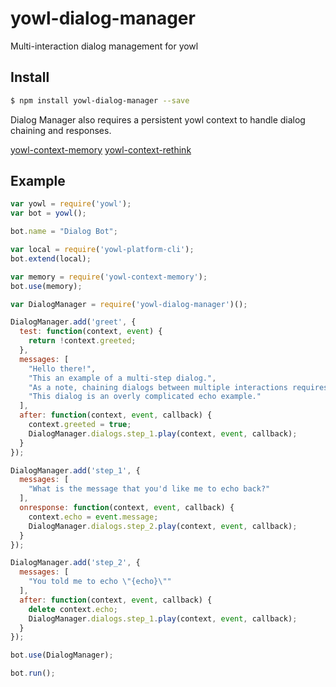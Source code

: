 # yowl-dialog-manager

Multi-interaction dialog management for yowl

## Install

```bash
$ npm install yowl-dialog-manager --save
```

Dialog Manager also requires a persistent yowl context to handle dialog chaining and responses.

[yowl-context-memory](https://github.com/brianbrunner/yowl-context-memory)
[yowl-context-rethink](https://github.com/brianbrunner/yowl-context-rethink)

## Example

```js
var yowl = require('yowl');
var bot = yowl();

bot.name = "Dialog Bot";

var local = require('yowl-platform-cli');
bot.extend(local);

var memory = require('yowl-context-memory');
bot.use(memory);

var DialogManager = require('yowl-dialog-manager')();

DialogManager.add('greet', {
  test: function(context, event) {
    return !context.greeted;
  },
  messages: [
    "Hello there!",
    "This an example of a multi-step dialog.",
    "As a note, chaining dialogs between multiple interactions requires a persisted context.",
    "This dialog is an overly complicated echo example."
  ],
  after: function(context, event, callback) {
    context.greeted = true;
    DialogManager.dialogs.step_1.play(context, event, callback);
  }
});

DialogManager.add('step_1', {
  messages: [
    "What is the message that you'd like me to echo back?"
  ],
  onresponse: function(context, event, callback) {
    context.echo = event.message;
    DialogManager.dialogs.step_2.play(context, event, callback);
  }
});

DialogManager.add('step_2', {
  messages: [
    "You told me to echo \"{echo}\""
  ],
  after: function(context, event, callback) {
    delete context.echo;
    DialogManager.dialogs.step_1.play(context, event, callback);
  }
});

bot.use(DialogManager);

bot.run();
```

